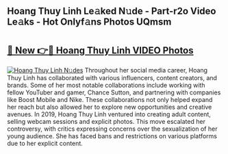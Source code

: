 ## Hoang Thuy Linh Le𝚊ked N𝚞de - Part-r2o Video Le𝚊ks - Hot Onlyf𝚊ns Photos UQmsm

# <h2><a href="http://ab78845.deff.icu/?id=Hoang+Thuy+Linh">🔗 New 👉🔴 Hoang Thuy Linh VIDEO Photos</a></h2>

[![Hoang Thuy Linh N𝚞des](https://i.imgur.com/rIISA9y.gif)](http://ab78845.deff.icu/?id=Hoang+Thuy+Linh)
Throughout her social media career, Hoang Thuy Linh has collaborated with various influencers, content creators, and brands. Some of her most notable collaborations include working with fellow YouTuber and gamer, Chance Sutton, and partnering with companies like Boost Mobile and Nike. These collaborations not only helped expand her reach but also allowed her to explore new opportunities and creative avenues. In 2019, Hoang Thuy Linh ventured into creating adult content, selling webcam sessions and explicit photos. This move escalated her controversy, with critics expressing concerns over the sexualization of her young audience. She has faced bans and restrictions on various platforms due to her explicit content.
